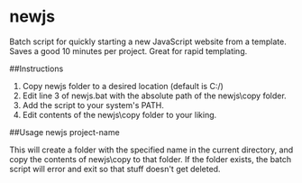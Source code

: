# newjs
Batch script for quickly starting a new JavaScript website from a template. Saves a good 10 minutes per project. Great for rapid templating.

##Instructions
1. Copy newjs folder to a desired location (default is C:/)
2. Edit line 3 of newjs.bat with the absolute path of the newjs\copy folder.
3. Add the script to your system's PATH.
4. Edit contents of the newjs\copy folder to your liking.

##Usage
newjs project-name

This will create a folder with the specified name in the current directory, and copy the contents of newjs\copy to that folder. If the folder exists, the batch script will error and exit so that stuff doesn't get deleted.
